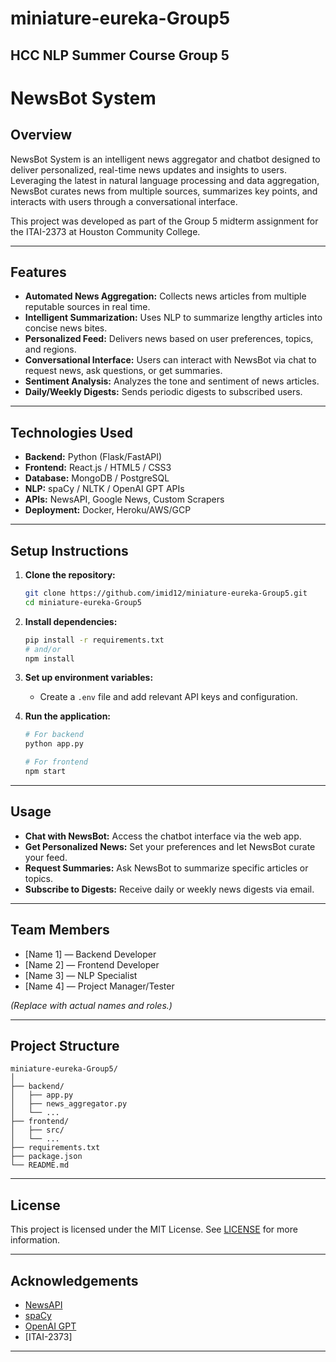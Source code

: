 # miniature-eureka-Group5
HCC NLP Summer Course Group 5
---

# NewsBot System

## Overview

NewsBot System is an intelligent news aggregator and chatbot designed to deliver personalized, real-time news updates and insights to users. Leveraging the latest in natural language processing and data aggregation, NewsBot curates news from multiple sources, summarizes key points, and interacts with users through a conversational interface.

This project was developed as part of the Group 5 midterm assignment for the ITAI-2373 at Houston Community College.

---

## Features

- **Automated News Aggregation:** Collects news articles from multiple reputable sources in real time.
- **Intelligent Summarization:** Uses NLP to summarize lengthy articles into concise news bites.
- **Personalized Feed:** Delivers news based on user preferences, topics, and regions.
- **Conversational Interface:** Users can interact with NewsBot via chat to request news, ask questions, or get summaries.
- **Sentiment Analysis:** Analyzes the tone and sentiment of news articles.
- **Daily/Weekly Digests:** Sends periodic digests to subscribed users.

---

## Technologies Used

- **Backend:** Python (Flask/FastAPI)
- **Frontend:** React.js / HTML5 / CSS3
- **Database:** MongoDB / PostgreSQL
- **NLP:** spaCy / NLTK / OpenAI GPT APIs
- **APIs:** NewsAPI, Google News, Custom Scrapers
- **Deployment:** Docker, Heroku/AWS/GCP

---

## Setup Instructions

1. **Clone the repository:**
   ```bash
   git clone https://github.com/imid12/miniature-eureka-Group5.git
   cd miniature-eureka-Group5
   ```

2. **Install dependencies:**
   ```bash
   pip install -r requirements.txt
   # and/or
   npm install
   ```

3. **Set up environment variables:**
   - Create a `.env` file and add relevant API keys and configuration.

4. **Run the application:**
   ```bash
   # For backend
   python app.py

   # For frontend
   npm start
   ```

---

## Usage

- **Chat with NewsBot:** Access the chatbot interface via the web app.
- **Get Personalized News:** Set your preferences and let NewsBot curate your feed.
- **Request Summaries:** Ask NewsBot to summarize specific articles or topics.
- **Subscribe to Digests:** Receive daily or weekly news digests via email.

---

## Team Members

- [Name 1] — Backend Developer
- [Name 2] — Frontend Developer
- [Name 3] — NLP Specialist
- [Name 4] — Project Manager/Tester

*(Replace with actual names and roles.)*

---

## Project Structure

```
miniature-eureka-Group5/
│
├── backend/
│   ├── app.py
│   ├── news_aggregator.py
│   └── ...
├── frontend/
│   ├── src/
│   └── ...
├── requirements.txt
├── package.json
└── README.md
```

---

## License

This project is licensed under the MIT License. See [LICENSE](LICENSE) for more information.

---

## Acknowledgements

- [NewsAPI](https://newsapi.org/)
- [spaCy](https://spacy.io/)
- [OpenAI GPT](https://openai.com/)
- [ITAI-2373]

---
